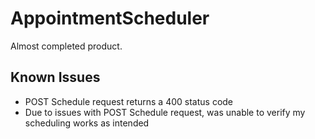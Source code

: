 # AppointmentScheduler
Almost completed product.
## Known Issues
- POST Schedule request returns a 400 status code
- Due to issues with POST Schedule request, was unable to verify my scheduling works as intended
